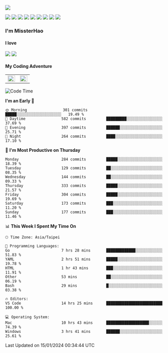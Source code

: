 ![](https://komarev.com/ghpvc/?username=MissterHao&color=ff69b4)

[![](https://img.shields.io/badge/Amazon%20AWS-%23232F3E?logo=amazon-aws&logoColor=white&style=for-the-badge)](https://aws.amazon.com/)
[![](https://img.shields.io/badge/Python-3776AB?style=for-the-badge&logo=python&logoColor=white)](https://www.djangoproject.com/)
[![](https://img.shields.io/badge/Django-092E20?style=for-the-badge&logo=django&logoColor=white)](https://www.python.org/)
[![](https://img.shields.io/badge/Rust-%23EB6400?style=for-the-badge&logo=rust&logoColor=white)](https://www.python.org/)
[![](https://img.shields.io/badge/Flask-23232F3E?style=for-the-badge&logo=flask&logoColor=white)](https://flask.palletsprojects.com/en/2.1.x/)
[![](https://img.shields.io/badge/go-%2300ADD8.svg?&style=for-the-badge&logo=go&logoColor=white)](https://golang.org/)
[![](https://img.shields.io/badge/javascript-%23F7DF1E.svg?&style=for-the-badge&logo=javascript&logoColor=black)](https://www.javascript.com/)
[![](https://img.shields.io/badge/mysql-%234479A1.svg?&style=for-the-badge&logo=mysql&logoColor=white)](https://www.mysql.com/)
[![](https://img.shields.io/badge/docker-%232496ED.svg?&style=for-the-badge&logo=docker&logoColor=white)](https://www.docker.com/)

### I'm MissterHao

#### I love  
![](https://img.shields.io/badge/Netflix-E50914?style=for-the-badge&logo=netflix&logoColor=white)
![](https://img.shields.io/badge/YouTube-FF0000?style=for-the-badge&logo=youtube&logoColor=white)

#### My Coding Adventure
<!-- Readme stats -->
<!-- https://github.com/anuraghazra/github-readme-stats -->
<table>
<tr>
    <td valign="top" width="50%">
    <img src="https://github-readme-stats.vercel.app/api?username=MissterHao&hide_border=true&show_icons=true&locale=en" align="left" style="width: 100%" />
    </td>
    <td valign="top" width="50%">
    <img src="https://github-readme-stats.vercel.app/api/top-langs?username=MissterHao&hide_border=true&show_icons=true&locale=en&layout=compact" align="left" style="width: 100%" />
    </td>
</tr>
</table>  


<!--START_SECTION:waka-->
![Code Time](http://img.shields.io/badge/Code%20Time-1%2C300%20hrs%2024%20mins-blue)

**I'm an Early 🐤** 

```text
🌞 Morning                301 commits         █████░░░░░░░░░░░░░░░░░░░░   19.49 % 
🌆 Daytime                582 commits         █████████░░░░░░░░░░░░░░░░   37.69 % 
🌃 Evening                397 commits         ██████░░░░░░░░░░░░░░░░░░░   25.71 % 
🌙 Night                  264 commits         ████░░░░░░░░░░░░░░░░░░░░░   17.10 % 
```
📅 **I'm Most Productive on Thursday** 

```text
Monday                   284 commits         █████░░░░░░░░░░░░░░░░░░░░   18.39 % 
Tuesday                  129 commits         ██░░░░░░░░░░░░░░░░░░░░░░░   08.35 % 
Wednesday                144 commits         ██░░░░░░░░░░░░░░░░░░░░░░░   09.33 % 
Thursday                 333 commits         █████░░░░░░░░░░░░░░░░░░░░   21.57 % 
Friday                   304 commits         █████░░░░░░░░░░░░░░░░░░░░   19.69 % 
Saturday                 173 commits         ███░░░░░░░░░░░░░░░░░░░░░░   11.20 % 
Sunday                   177 commits         ███░░░░░░░░░░░░░░░░░░░░░░   11.46 % 
```


📊 **This Week I Spent My Time On** 

```text
🕑︎ Time Zone: Asia/Taipei

💬 Programming Languages: 
Go                       7 hrs 28 mins       █████████████░░░░░░░░░░░░   51.83 % 
YAML                     2 hrs 51 mins       █████░░░░░░░░░░░░░░░░░░░░   19.78 % 
HTML                     1 hr 43 mins        ███░░░░░░░░░░░░░░░░░░░░░░   11.91 % 
Other                    53 mins             ██░░░░░░░░░░░░░░░░░░░░░░░   06.19 % 
Bash                     29 mins             █░░░░░░░░░░░░░░░░░░░░░░░░   03.38 % 

🔥 Editors: 
VS Code                  14 hrs 25 mins      █████████████████████████   100.00 % 

💻 Operating System: 
Mac                      10 hrs 43 mins      ███████████████████░░░░░░   74.39 % 
Windows                  3 hrs 41 mins       ██████░░░░░░░░░░░░░░░░░░░   25.61 % 
```


 Last Updated on 15/01/2024 00:34:44 UTC
<!--END_SECTION:waka-->

<!--
**MissterHao/MissterHao** is a ✨ _special_ ✨ repository because its `README.md` (this file) appears on your GitHub profile.

Here are some ideas to get you started:

- 🔭 I’m currently working on ...
- 🌱 I’m currently learning ...
- 👯 I’m looking to collaborate on ...
- 🤔 I’m looking for help with ...
- 💬 Ask me about ...
- 📫 How to reach me: ...
- 😄 Pronouns: ...
- ⚡ Fun fact: ...
-->
